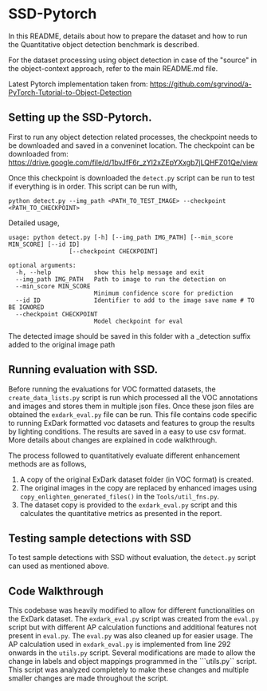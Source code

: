 # SSD-Pytorch

In this README, details about how to prepare the dataset and how to run the Quantitative object detection benchmark is described.

For the dataset processing using object detection in case of the "source" in the object-context approach, refer to the main README.md file.


Latest Pytorch implementation taken from:
https://github.com/sgrvinod/a-PyTorch-Tutorial-to-Object-Detection



## Setting up the SSD-Pytorch.
First to run any object detection related processes, the checkpoint needs to be downloaded and saved in a conveninet location. The checkpoint can be downloaded from: https://drive.google.com/file/d/1bvJfF6r_zYl2xZEpYXxgb7jLQHFZ01Qe/view

Once this checkpoint is downloaded the ```detect.py``` script can be run to test if everything is in order. This script can be run with,
```
python detect.py --img_path <PATH_TO_TEST_IMAGE> --checkpoint <PATH_TO_CHECKPOINT>
```

Detailed usage,
```
usage: python detect.py [-h] [--img_path IMG_PATH] [--min_score MIN_SCORE] [--id ID]
                 [--checkpoint CHECKPOINT]

optional arguments:
  -h, --help            show this help message and exit
  --img_path IMG_PATH   Path to image to run the detection on
  --min_score MIN_SCORE
                        Minimum confidence score for prediction
  --id ID               Identifier to add to the image save name # TO BE IGNORED
  --checkpoint CHECKPOINT
                        Model checkpoint for eval
```                        

The detected image should be saved in this folder with a _detection suffix added to the original image path

## Running evaluation with SSD. 

Before running the evaluations for VOC formatted datasets, the ```create_data_lists.py``` script is run which processed all the VOC annotations and images and stores them in multiple json files. Once these json files are obtained the ```exdark_eval.py``` file can be run. This file contains code specific to running ExDark formatted voc datasets and features to group the results by lighting conditions. The results are saved in a easy to use csv format. More details about changes are explained in code walkthrough.

The process followed to quantitatively evaluate different enhancement methods are as follows,
1. A copy of the original ExDark dataset folder (in VOC format) is created.
2. The original images in the copy are replaced by enhanced images using ```copy_enlighten_generated_files()``` in the ```Tools/util_fns.py```. 
3. The dataset copy is provided to the ```exdark_eval.py``` script and this calculates the quantitative metrics as presented in the report. 

## Testing sample detections with SSD
To test sample detections with SSD without evaluation, the ```detect.py``` script can used as mentioned above.

## Code Walkthrough
This codebase was heavily modified to allow for different functionalities on the ExDark dataset. The ```exdark_eval.py``` script was created from the ```eval.py``` script but with different AP calculation functions and additional features not present in ```eval.py```. The ```eval.py``` was also cleaned up for easier usage. The AP calculation used in ```exdark_eval.py``` is implemented from line 292 onwards in the ```utils.py``` script. Several modifications are made to allow the change in labels and object mappings programmed in the ```utils.py`` script. This script was analyzed completely to make these changes and multiple smaller changes are made throughout the script.







